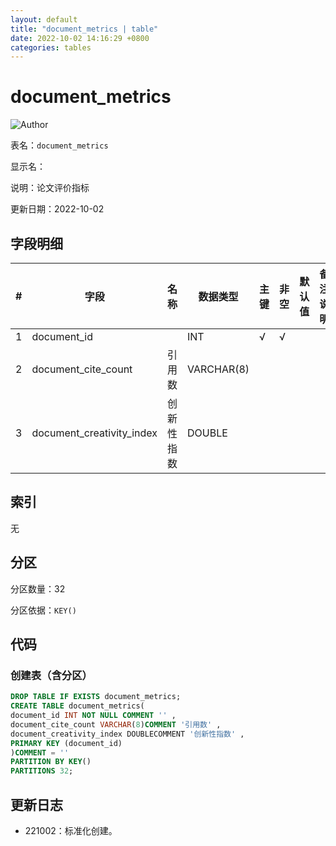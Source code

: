 ```yaml
---
layout: default
title: "document_metrics | table"
date: 2022-10-02 14:16:29 +0800
categories: tables
---
```


# document_metrics

![Author](https://img.shields.io/badge/Author-MarioZZJ-blue)

表名：`document_metrics`

显示名：

说明：论文评价指标

更新日期：2022-10-02

## 字段明细

| **#** | **字段**                  | **名称**   | **数据类型** | **主键** | **非空** | **默认值** | **备注说明** |
| ----- | ------------------------- | ---------- | ------------ | -------- | -------- | ---------- | ------------ |
| 1     | document_id               |            | INT          | √        | √        |            |              |
| 2     | document_cite_count       | 引用数     | VARCHAR(8)   |          |          |            |              |
| 3     | document_creativity_index | 创新性指数 | DOUBLE       |          |          |            |              |

## 索引

无

## 分区

分区数量：32

分区依据：`KEY()`

## 代码

### 创建表（含分区）

```SQL
DROP TABLE IF EXISTS document_metrics;
CREATE TABLE document_metrics(
document_id INT NOT NULL COMMENT '' ,
document_cite_count VARCHAR(8)COMMENT '引用数' ,
document_creativity_index DOUBLECOMMENT '创新性指数' ,
PRIMARY KEY (document_id)
)COMMENT = ''
PARTITION BY KEY()
PARTITIONS 32;
```

## 更新日志

* 221002：标准化创建。
